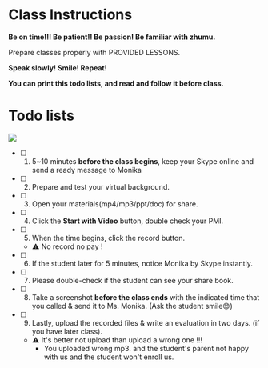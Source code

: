 # Class Instructions

**Be on time!!!  Be patient!!  Be passion!  Be familiar with zhumu.**

Prepare classes properly with PROVIDED LESSONS.

**Speak slowly!  Smile!  Repeat!**

**You can print this todo lists, and read and follow it before class.**

# Todo lists

![](http://share.wechat.edu.pl/images/2019/09/17/JT7CHGexg5/1568718246121.jpg)

- [ ] 1. 5~10 minutes **before the class begins**, keep your Skype online and send a ready message to Monika 

- [ ] 2.  Prepare and test your virtual background. 

- [ ] 3.  Open your materials(mp4/mp3/ppt/doc) for share.

- [ ] 4. Click the **Start with Video** button, double check your PMI.

- [ ] 5. When the time begins, click the record button. 

  - ⚠️ No record no pay !

- [ ] 6. If the student later for 5 minutes, notice Monika by Skype instantly.

- [ ] 7. Please double-check if the student can see your share book. 

- [ ] 8. Take a screenshot **before the class ends** with the indicated time that you called & send it to Ms. Monika. (Ask the student smile😊)

- [ ] 9. Lastly, upload the recorded files & write an evaluation in two days. (if you have later class).

  - ⚠️ It's better not upload than upload a wrong one !!!
    - You uploaded wrong mp3. and the student's parent not happy with us and the student won't enroll us.
